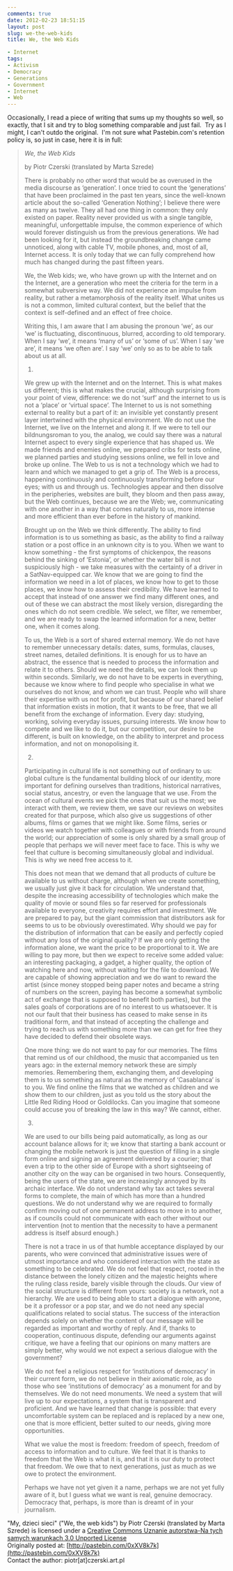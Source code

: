 ```yaml
---
comments: true
date: 2012-02-23 18:51:15
layout: post
slug: we-the-web-kids
title: We, the Web Kids

- Internet
tags:
- Activism
- Democracy
- Generations
- Government
- Internet
- Web
---
```


Occasionally, I read a piece of writing that sums up my thoughts so well, so exactly, that I sit and try to blog something comparable and just fail.  Try as I might, I can't outdo the original.  I'm not sure what Pastebin.com's retention policy is, so just in case, here it is in full:

> _We, the Web Kids_  
> 
> by Piotr Czerski (translated by Marta Szrede)
> 
> There is probably no other word that would be as overused in the media discourse as ‘generation’. I once tried to count the ‘generations’ that have been proclaimed in the past ten years, since the well-known article about the so-called ‘Generation Nothing’; I believe there were as many as twelve. They all had one thing in common: they only existed on paper. Reality never provided us with a single tangible, meaningful, unforgettable impulse, the common experience of which would forever distinguish us from the previous generations. We had been looking for it, but instead the groundbreaking change came unnoticed, along with cable TV, mobile phones, and, most of all, Internet access. It is only today that we can fully comprehend how much has changed during the past fifteen years.
> 
> We, the Web kids; we, who have grown up with the Internet and on the Internet, are a generation who meet the criteria for the term in a somewhat subversive way. We did not experience an impulse from reality, but rather a metamorphosis of the reality itself. What unites us is not a common, limited cultural context, but the belief that the context is self-defined and an effect of free choice.
> 
> Writing this, I am aware that I am abusing the pronoun ‘we’, as our ‘we’ is fluctuating, discontinuous, blurred, according to old temporary. When I say ‘we’, it means ‘many of us’ or ‘some of us’. When I say ‘we are’, it means ‘we often are’. I say ‘we’ only so as to be able to talk about us at all.
> 
> 1.
> We grew up with the Internet and on the Internet. This is what makes us different; this is what makes the crucial, although surprising from your point of view, difference: we do not ‘surf’ and the internet to us is not a ‘place’ or ‘virtual space’. The Internet to us is not something external to reality but a part of it: an invisible yet constantly present layer intertwined with the physical environment. We do not use the Internet, we live on the Internet and along it. If we were to tell our bildnungsroman to you, the analog, we could say there was a natural Internet aspect to every single experience that has shaped us. We made friends and enemies online, we prepared cribs for tests online, we planned parties and studying sessions online, we fell in love and broke up online. The Web to us is not a technology which we had to learn and which we managed to get a grip of. The Web is a process, happening continuously and continuously transforming before our eyes; with us and through us. Technologies appear and then dissolve in the peripheries, websites are built, they bloom and then pass away, but the Web continues, because we are the Web; we, communicating with one another in a way that comes naturally to us, more intense and more efficient than ever before in the history of mankind.
> 
> Brought up on the Web we think differently. The ability to find information is to us something as basic, as the ability to find a railway station or a post office in an unknown city is to you. When we want to know something - the first symptoms of chickenpox, the reasons behind the sinking of ‘Estonia’, or whether the water bill is not suspiciously high  - we take measures with the certainty of a driver in a SatNav-equipped car. We know that we are going to find the information we need in a lot of places, we know how to get to those places, we know how to assess their credibility. We have learned to accept that instead of one answer we find many different ones, and out of these we can abstract the most likely version, disregarding the ones which do not seem credible. We select, we filter, we remember, and we are ready to swap the learned information for a new, better one, when it comes along.
> 
> To us, the Web is a sort of shared external memory. We do not have to remember unnecessary details: dates, sums, formulas, clauses, street names, detailed definitions. It is enough for us to have an abstract, the essence that is needed to process the information and relate it to others. Should we need the details, we can look them up within seconds. Similarly, we do not have to be experts in everything, because we know where to find people who specialise in what we ourselves do not know, and whom we can trust. People who will share their expertise with us not for profit, but because of our shared belief that information exists in motion, that it wants to be free, that we all benefit from the exchange of information. Every day: studying, working, solving everyday issues, pursuing interests. We know how to compete and we like to do it, but our competition, our desire to be different, is built on knowledge, on the ability to interpret and process information, and not on monopolising it.
> 
> 2.
> Participating in cultural life is not something out of ordinary to us: global culture is the fundamental building block of our identity, more important for defining ourselves than traditions, historical narratives, social status, ancestry, or even the language that we use. From the ocean of cultural events we pick the ones that suit us the most; we interact with them, we review them, we save our reviews on websites created for that purpose, which also give us suggestions of other albums, films or games that we might like. Some films, series or videos we watch together with colleagues or with friends from around the world; our appreciation of some is only shared by a small group of people that perhaps we will never meet face to face. This is why we feel that culture is becoming simultaneously global and individual. This is why we need free access to it.
> 
> This does not mean that we demand that all products of culture be available to us without charge, although when we create something, we usually just give it back for circulation. We understand that, despite the increasing accessibility of technologies which make the quality of movie or sound files so far reserved for professionals available to everyone, creativity requires effort and investment. We are prepared to pay, but the giant commission that distributors ask for seems to us to be obviously overestimated. Why should we pay for the distribution of information that can be easily and perfectly copied without any loss of the original quality? If we are only getting the information alone, we want the price to be proportional to it. We are willing to pay more, but then we expect to receive some added value: an interesting packaging, a gadget, a higher quality, the option of watching here and now, without waiting for the file to download. We are capable of showing appreciation and we do want to reward the artist (since money stopped being paper notes and became a string of numbers on the screen, paying has become a somewhat symbolic act of exchange that is supposed to benefit both parties), but the sales goals of corporations are of no interest to us whatsoever. It is not our fault that their business has ceased to make sense in its traditional form, and that instead of accepting the challenge and trying to reach us with something more than we can get for free they have decided to defend their obsolete ways.
> 
> One more thing: we do not want to pay for our memories. The films that remind us of our childhood, the music that accompanied us ten years ago: in the external memory network these are simply memories. Remembering them, exchanging them, and developing them is to us something as natural as the memory of ‘Casablanca’ is to you. We find online the films that we watched as children and we show them to our children, just as you told us the story about the Little Red Riding Hood or Goldilocks. Can you imagine that someone could accuse you of breaking the law in this way? We cannot, either.
> 
> 3.
> We are used to our bills being paid automatically, as long as our account balance allows for it; we know that starting a bank account or changing the mobile network is just the question of filling in a single form online and signing an agreement delivered by a courier; that even a trip to the other side of Europe with a short sightseeing of another city on the way can be organised in two hours. Consequently, being the users of the state, we are increasingly annoyed by its archaic interface. We do not understand why tax act takes several forms to complete, the main of which has more than a hundred questions. We do not understand why we are required to formally confirm moving out of one permanent address to move in to another, as if councils could not communicate with each other without our intervention (not to mention that the necessity to have a permanent address is itself absurd enough.)
> 
> There is not a trace in us of that humble acceptance displayed by our parents, who were convinced that administrative issues were of utmost importance and who considered interaction with the state as something to be celebrated. We do not feel that respect, rooted in the distance between the lonely citizen and the majestic heights where the ruling class reside, barely visible through the clouds. Our view of the social structure is different from yours: society is a network, not a hierarchy. We are used to being able to start a dialogue with anyone, be it a professor or a pop star, and we do not need any special qualifications related to social status. The success of the interaction depends solely on whether the content of our message will be regarded as important and worthy of reply. And if, thanks to cooperation, continuous dispute, defending our arguments against critique, we have a feeling that our opinions on many matters are simply better, why would we not expect a serious dialogue with the government?
> 
> We do not feel a religious respect for ‘institutions of democracy’ in their current form, we do not believe in their axiomatic role, as do those who see ‘institutions of democracy’ as a monument for and by themselves. We do not need monuments. We need a system that will live up to our expectations, a system that is transparent and proficient. And we have learned that change is possible: that every uncomfortable system can be replaced and is replaced by a new one, one that is more efficient, better suited to our needs, giving more opportunities.
> 
> What we value the most is freedom: freedom of speech, freedom of access to information and to culture. We feel that it is thanks to freedom that the Web is what it is, and that it is our duty to protect that freedom. We owe that to next generations, just as much as we owe to protect the environment.
> 
> Perhaps we have not yet given it a name, perhaps we are not yet fully aware of it, but I guess what we want is real, genuine democracy. Democracy that, perhaps, is more than is dreamt of in your journalism.

"My, dzieci sieci" ("We, the web kids") by Piotr Czerski (translated by Marta Szrede) is licensed under a [Creative Commons Uznanie autorstwa-Na tych samych warunkach 3.0 Unported License](http://creativecommons.org/licenses/by-sa/3.0/)  
Originally posted at: [http://pastebin.com/0xXV8k7k](http://pastebin.com/0xXV8k7k)  
Contact the author: piotr[at]czerski.art.pl
